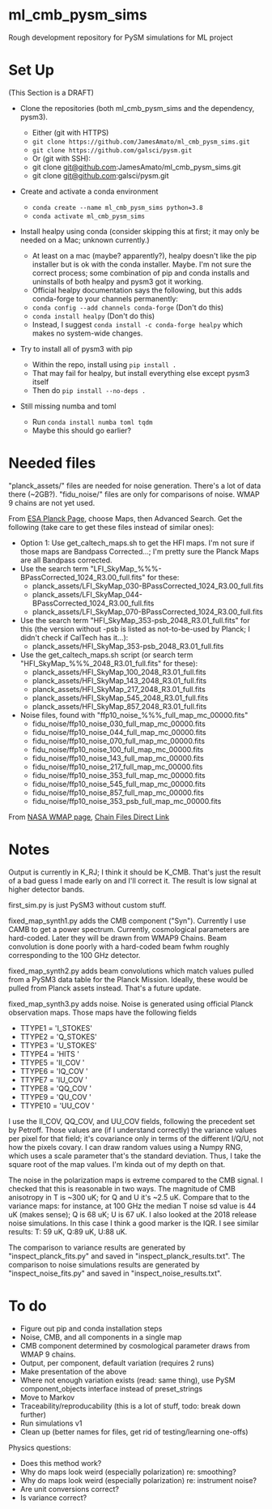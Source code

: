 # ml_cmb_pysm_sims
Rough development repository for PySM simulations for ML project

# Set Up

(This Section is a DRAFT)

- Clone the repositories (both ml_cmb_pysm_sims and the dependency, pysm3).
    - Either (git with HTTPS)
    - `git clone https://github.com/JamesAmato/ml_cmb_pysm_sims.git`
    - `git clone https://github.com/galsci/pysm.git`
    - Or (git with SSH):
    - git clone git@github.com:JamesAmato/ml_cmb_pysm_sims.git
    - git clone git@github.com:galsci/pysm.git

- Create and activate a conda environment
    - `conda create --name ml_cmb_pysm_sims python=3.8`
    - `conda activate ml_cmb_pysm_sims`

- Install healpy using conda (consider skipping this at first; it may only be needed on a Mac; unknown currently.)
    - At least on a mac (maybe? apparently?), healpy doesn't like the pip installer but is ok with the conda installer. Maybe. I'm not sure the correct process; some combination of pip and conda installs and uninstalls of both healpy and pysm3 got it working.
    - Official healpy documentation says the following, but this adds conda-forge to your channels permanently:
    - `conda config --add channels conda-forge` (Don't do this)
    - `conda install healpy` (Don't do this)
    - Instead, I suggest `conda install -c conda-forge healpy` which makes no system-wide changes.

- Try to install all of pysm3 with pip
     - Within the repo, install using `pip install .`
     - That may fail for healpy, but install everything else except pysm3 itself
     - Then do `pip install --no-deps .`

- Still missing numba and toml
    - Run `conda install numba toml tqdm`
    - Maybe this should go earlier?

# Needed files

"planck_assets/" files are needed for noise generation. There's a lot of data there (~2GB?). "fidu_noise/" files are only for comparisons of noise. WMAP 9 chains are not yet used. 

From [ESA Planck Page](https://pla.esac.esa.int/#results), choose Maps, then Advanced Search. Get the following (take care to get these files instead of similar ones):
- Option 1: Use get_caltech_maps.sh to get the HFI maps. I'm not sure if those maps are Bandpass Corrected...; I'm pretty sure the Planck Maps are all Bandpass corrected.
- Use the search term "LFI_SkyMap_%%%-BPassCorrected_1024_R3.00_full.fits" for these:
  - planck_assets/LFI_SkyMap_030-BPassCorrected_1024_R3.00_full.fits
  - planck_assets/LFI_SkyMap_044-BPassCorrected_1024_R3.00_full.fits
  - planck_assets/LFI_SkyMap_070-BPassCorrected_1024_R3.00_full.fits
- Use the search term "HFI_SkyMap_353-psb_2048_R3.01_full.fits" for this (the version without -psb is listed as not-to-be-used by Planck; I didn't check if CalTech has it...):
  - planck_assets/HFI_SkyMap_353-psb_2048_R3.01_full.fits
- Use the get_caltech_maps.sh script (or search term "HFI_SkyMap_%%%_2048_R3.01_full.fits" for these):
  - planck_assets/HFI_SkyMap_100_2048_R3.01_full.fits
  - planck_assets/HFI_SkyMap_143_2048_R3.01_full.fits
  - planck_assets/HFI_SkyMap_217_2048_R3.01_full.fits
  - planck_assets/HFI_SkyMap_545_2048_R3.01_full.fits
  - planck_assets/HFI_SkyMap_857_2048_R3.01_full.fits
- Noise files, found with "ffp10_noise_%%%_full_map_mc_00000.fits"
  - fidu_noise/ffp10_noise_030_full_map_mc_00000.fits
  - fidu_noise/ffp10_noise_044_full_map_mc_00000.fits
  - fidu_noise/ffp10_noise_070_full_map_mc_00000.fits
  - fidu_noise/ffp10_noise_100_full_map_mc_00000.fits
  - fidu_noise/ffp10_noise_143_full_map_mc_00000.fits
  - fidu_noise/ffp10_noise_217_full_map_mc_00000.fits
  - fidu_noise/ffp10_noise_353_full_map_mc_00000.fits
  - fidu_noise/ffp10_noise_545_full_map_mc_00000.fits
  - fidu_noise/ffp10_noise_857_full_map_mc_00000.fits
  - fidu_noise/ffp10_noise_353_psb_full_map_mc_00000.fits

From [NASA WMAP page](https://lambda.gsfc.nasa.gov/product/wmap/dr5/params/lcdm_wmap9.html), [Chain Files Direct Link](https://lambda.gsfc.nasa.gov/data/map/dr5/dcp/chains/wmap_lcdm_wmap9_chains_v5.tar.gz)

# Notes

Output is currently in K_RJ; I think it should be K_CMB. That's just the result of a bad guess I made early on and I'll correct it. The result is low signal at higher detector bands.

first_sim.py is just PySM3 without custom stuff.

fixed_map_synth1.py adds the CMB component ("Syn"). Currently I use CAMB to get a power spectrum. Currently, cosmological parameters are hard-coded. Later they will be drawn from WMAP9 Chains. Beam convolution is done poorly with a hard-coded beam fwhm roughly corresponding to the 100 GHz detector.

fixed_map_synth2.py adds beam convolutions which match values pulled from a PySM3 data table for the Planck Mission. Ideally, these would be pulled from Planck assets instead. That's a future update.

fixed_map_synth3.py adds noise. Noise is generated using official Planck observation maps. Those maps have the following fields
* TTYPE1  = 'I_STOKES'
* TTYPE2  = 'Q_STOKES'
* TTYPE3  = 'U_STOKES'
* TTYPE4  = 'HITS    '
* TTYPE5  = 'II_COV  '
* TTYPE6  = 'IQ_COV  '
* TTYPE7  = 'IU_COV  '
* TTYPE8  = 'QQ_COV  '
* TTYPE9  = 'QU_COV  '
* TTYPE10 = 'UU_COV  '

I use the II_COV, QQ_COV, and UU_COV fields, following the precedent set by Petroff. Those values are (if I understand correctly) the variance values per pixel for that field; it's covariance only in terms of the different I/Q/U, not how the pixels covary. I can draw random values using a Numpy RNG, which uses a scale parameter that's the standard deviation. Thus, I take the square root of the map values. I'm kinda out of my depth on that.

The noise in the polarization maps is extreme compared to the CMB signal. I checked that this is reasonable in two ways. The magnitude of CMB anisotropy in T is ~300 uK; for Q and U it's ~2.5 uK. Compare that to the variance maps: for instance, at 100 GHz the median T noise sd value is 44 uK (makes sense); Q is 68 uK; U is 67 uK. I also looked at the 2018 release noise simulations. In this case I think a good marker is the IQR. I see similar results: T: 59 uK, Q:89 uK, U:88 uK.

The comparison to variance results are generated by "inspect_planck_fits.py" and saved in "inspect_planck_results.txt". The comparison to noise simulations results are generated by "inspect_noise_fits.py" and saved in "inspect_noise_results.txt". 

# To do

* Figure out pip and conda installation steps
* Noise, CMB, and all components in a single map
* CMB component determined by cosmological parameter draws from WMAP 9 chains.
* Output, per component, default variation (requires 2 runs)
* Make presentation of the above
* Where not enough variation exists (read: same thing), use PySM component_objects interface instead of preset_strings 
* Move to Markov
* Traceability/reproducability (this is a lot of stuff, todo: break down further)
* Run simulations v1
* Clean up (better names for files, get rid of testing/learning one-offs)

Physics questions:
* Does this method work?
* Why do maps look weird (especially polarization) re: smoothing?
* Why do maps look weird (especially polarization) re: instrument noise?
* Are unit conversions correct?
* Is variance correct?
